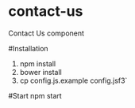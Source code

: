 # contact-us
Contact Us component

#Installation
1. npm install
2. bower install
3. cp config.js.example config.jsf3`

#Start
npm start
